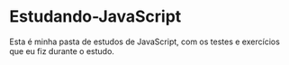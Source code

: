 # Estudando-JavaScript

Esta é minha pasta de estudos de JavaScript, com os testes e exercícios que eu fiz durante o estudo.
